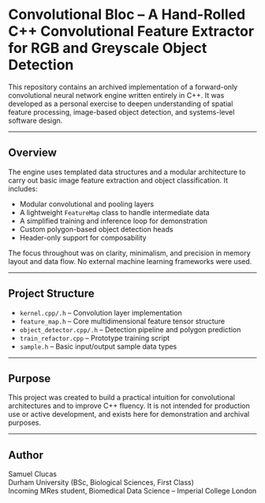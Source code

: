 # Convolutional Bloc – A Hand-Rolled C++ Convolutional Feature Extractor for RGB and Greyscale Object Detection

This repository contains an archived implementation of a forward-only convolutional neural network engine written entirely in C++. It was developed as a personal exercise to deepen understanding of spatial feature processing, image-based object detection, and systems-level software design.

---

## Overview

The engine uses templated data structures and a modular architecture to carry out basic image feature extraction and object classification. It includes:

- Modular convolutional and pooling layers
- A lightweight `FeatureMap` class to handle intermediate data
- A simplified training and inference loop for demonstration
- Custom polygon-based object detection heads
- Header-only support for composability

The focus throughout was on clarity, minimalism, and precision in memory layout and data flow. No external machine learning frameworks were used.

---

## Project Structure

- `kernel.cpp/.h` – Convolution layer implementation
- `feature_map.h` – Core multidimensional feature tensor structure
- `object_detector.cpp/.h` – Detection pipeline and polygon prediction
- `train_refactor.cpp` – Prototype training script
- `sample.h` – Basic input/output sample data types

---

## Purpose

This project was created to build a practical intuition for convolutional architectures and to improve C++ fluency. It is not intended for production use or active development, and exists here for demonstration and archival purposes.

---

## Author

Samuel Clucas  
Durham University (BSc, Biological Sciences, First Class)  
Incoming MRes student, Biomedical Data Science – Imperial College London  

